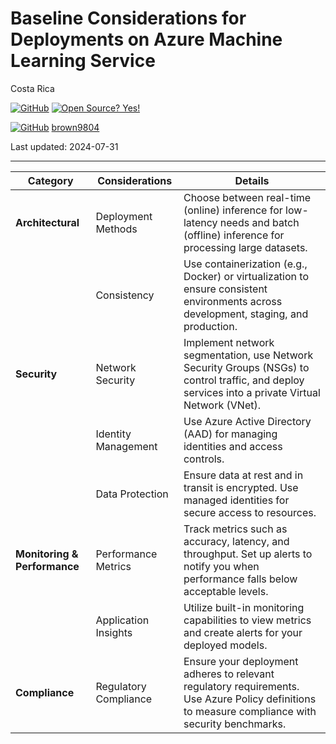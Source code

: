 # Baseline Considerations for Deployments on Azure Machine Learning Service

Costa Rica

[![GitHub](https://badgen.net/badge/icon/github?icon=github&label)](https://github.com) [![Open Source? Yes!](https://badgen.net/badge/Open%20Source%20%3F/Yes%21/blue?icon=github)](https://github.com/Naereen/badges/)

[![GitHub](https://img.shields.io/badge/--181717?logo=github&logoColor=ffffff)](https://github.com/)
[brown9804](https://github.com/brown9804)

Last updated: 2024-07-31

---------------

| **Category**          | **Considerations**                                                                                   | **Details**                                                                                       |
|-----------------------|------------------------------------------------------------------------------------------------------|---------------------------------------------------------------------------------------------------|
| **Architectural**     | Deployment Methods                                                                                   | Choose between real-time (online) inference for low-latency needs and batch (offline) inference for processing large datasets. |
|                       | Consistency                                                                                          | Use containerization (e.g., Docker) or virtualization to ensure consistent environments across development, staging, and production. |
| **Security**          | Network Security                                                                                     | Implement network segmentation, use Network Security Groups (NSGs) to control traffic, and deploy services into a private Virtual Network (VNet). |
|                       | Identity Management                                                                                  | Use Azure Active Directory (AAD) for managing identities and access controls.                     |
|                       | Data Protection                                                                                      | Ensure data at rest and in transit is encrypted. Use managed identities for secure access to resources. |
| **Monitoring & Performance** | Performance Metrics                                                                          | Track metrics such as accuracy, latency, and throughput. Set up alerts to notify you when performance falls below acceptable levels. |
|                       | Application Insights                                                                                 | Utilize built-in monitoring capabilities to view metrics and create alerts for your deployed models. |
| **Compliance**        | Regulatory Compliance                                                                               | Ensure your deployment adheres to relevant regulatory requirements. Use Azure Policy definitions to measure compliance with security benchmarks. |
